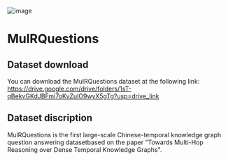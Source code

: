 ![image](https://github.com/ZiheLiu-nlp/MulRQuestions/assets/85715842/bd6f44dd-0944-4479-8852-0a3d40e74225)

# MulRQuestions
## Dataset download
  You can download the MulRQuestions dataset at the following link: https://drive.google.com/drive/folders/1sT-qBekvGKdJBFmi7oKvZulO9wyX5gTg?usp=drive_link
## Dataset discription
  MulRQuestions is the first large-scale Chinese-temporal knowledge graph question answering datasetbased on the paper "Towards Multi-Hop Reasoning over Dense Temporal Knowledge Graphs".
